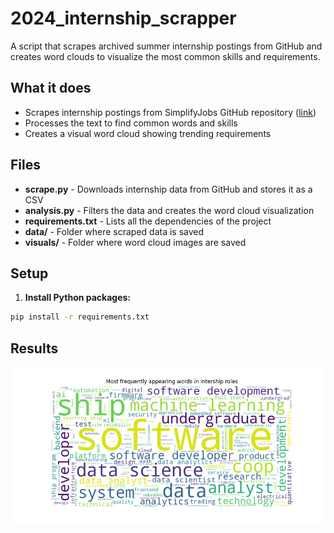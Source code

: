 # 2024_internship_scrapper
A script that scrapes archived summer internship postings from GitHub and creates word clouds to visualize the most common skills and requirements.

## What it does

- Scrapes internship postings from SimplifyJobs GitHub repository ([link](https://github.com/SimplifyJobs/Summer2026-Internships/blob/dev/archived/README-2024.md))
- Processes the text to find common words and skills
- Creates a visual word cloud showing trending requirements

## Files
- **scrape.py** - Downloads internship data from GitHub and stores it as a CSV
 - **analysis.py** - Filters the data and creates the word cloud visualization
 - **requirements.txt** - Lists all the dependencies of the project
 - **data/** - Folder where scraped data is saved
 - **visuals/** - Folder where word cloud images are saved

## Setup

1. **Install Python packages:**
```bash
pip install -r requirements.txt
```

## Results
![preview](https://github.com/SarthakStha/2024_internship_scrapper/blob/main/visuals/summer_2024_word_clound.png)

